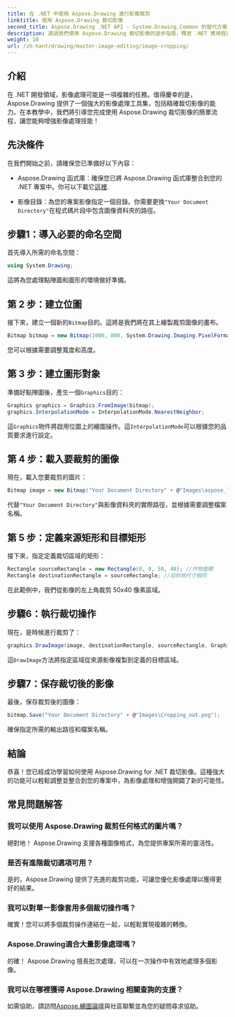 ```yaml
---
title: 在 .NET 中使用 Aspose.Drawing 進行影像裁剪
linktitle: 使用 Aspose.Drawing 裁切影像
second_title: Aspose.Drawing .NET API - System.Drawing.Common 的替代方案
description: 透過我們使用 Aspose.Drawing 裁切影像的逐步指南，釋放 .NET 應用程式中影像處理的強大功能。本教學涵蓋了您需要了解的所有內容，從建立點陣圖到儲存最終的裁切影像。
weight: 10
url: /zh-hant/drawing/master-image-editing/image-cropping/
---
```

## 介紹

在 .NET 開發領域，影像處理可能是一項複雜的任務。值得慶幸的是，Aspose.Drawing 提供了一個強大的影像處理工具集，包括精確裁切影像的能力。在本教學中，我們將引導您完成使用 Aspose.Drawing 裁切影像的簡單流程，讓您能夠增強影像處理技能！

## 先決條件

在我們開始之前，請確保您已準備好以下內容：

- Aspose.Drawing 函式庫：確保您已將 Aspose.Drawing 函式庫整合到您的 .NET 專案中。你可以下載它[這裡](https://releases.aspose.com/drawing/net/).
  
- 影像目錄：為您的專案影像指定一個目錄。你需要更換`"Your Document Directory"`在程式碼片段中包含圖像資料夾的路徑。

## 步驟1：導入必要的命名空間

首先導入所需的命名空間：

```csharp
using System.Drawing;
```

這將為您處理點陣圖和圖形的環境做好準備。

## 第 2 步：建立位圖

接下來，建立一個新的`Bitmap`目的。這將是我們將在其上繪製裁剪圖像的畫布。

```csharp
Bitmap bitmap = new Bitmap(1000, 800, System.Drawing.Imaging.PixelFormat.Format32bppPArgb);
```

您可以根據需要調整寬度和高度。

## 第 3 步：建立圖形對象

準備好點陣圖後，產生一個`Graphics`目的：

```csharp
Graphics graphics = Graphics.FromImage(bitmap);
graphics.InterpolationMode = InterpolationMode.NearestNeighbor;
```

這`Graphics`物件將啟用位圖上的繪圖操作。這`InterpolationMode`可以根據您的品質要求進行設定。

## 第 4 步：載入要裁剪的圖像

現在，載入您要裁剪的圖片：

```csharp
Bitmap image = new Bitmap("Your Document Directory" + @"Images\aspose_logo.png");
```

代替`"Your Document Directory"`與影像資料夾的實際路徑，並根據需要調整檔案名稱。

## 第 5 步：定義來源矩形和目標矩形

接下來，指定定義裁切區域的矩形：

```csharp
Rectangle sourceRectangle = new Rectangle(0, 0, 50, 40); //作物面積
Rectangle destinationRectangle = sourceRectangle; //目的地尺寸相同
```

在此範例中，我們從影像的左上角裁剪 50x40 像素區域。

## 步驟6：執行裁切操作

現在，是時候進行裁剪了：

```csharp
graphics.DrawImage(image, destinationRectangle, sourceRectangle, GraphicsUnit.Pixel);
```

這`DrawImage`方法將指定區域從來源影像複製到定義的目標區域。

## 步驟7：保存裁切後的影像

最後，保存裁剪後的圖像：

```csharp
bitmap.Save("Your Document Directory" + @"Images\Cropping_out.png");
```

確保指定所需的輸出路徑和檔案名稱。

## 結論

恭喜！您已經成功學習如何使用 Aspose.Drawing for .NET 裁切影像。這種強大的功能可以輕鬆調整並整合到您的專案中，為影像處理和增強開闢了新的可能性。

## 常見問題解答

### 我可以使用 Aspose.Drawing 裁剪任何格式的圖片嗎？

絕對地！ Aspose.Drawing 支援各種圖像格式，為您提供專案所需的靈活性。

### 是否有進階裁切選項可用？

是的，Aspose.Drawing 提供了先進的裁剪功能，可讓您優化影像處理以獲得更好的結果。

### 我可以對單一影像套用多個裁切操作嗎？

確實！您可以將多個裁剪操作連結在一起，以輕鬆實現複雜的轉換。

### Aspose.Drawing適合大量影像處理嗎？

的確！ Aspose.Drawing 擅長批次處理，可以在一次操作中有效地處理多個影像。

### 我可以在哪裡獲得 Aspose.Drawing 相關查詢的支援？

如需協助，請訪問[Aspose.繪圖論壇](https://forum.aspose.com/c/diagram/17)與社區聯繫並為您的疑問尋求協助。